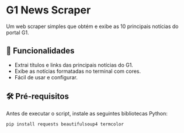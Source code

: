 # G1 News Scraper

Um web scraper simples que obtém e exibe as 10 principais notícias do portal G1.

## 📌 Funcionalidades
- Extrai títulos e links das principais notícias do G1.
- Exibe as notícias formatadas no terminal com cores.
- Fácil de usar e configurar.

## 🛠️ Pré-requisitos
Antes de executar o script, instale as seguintes bibliotecas Python:

```bash
pip install requests beautifulsoup4 termcolor

